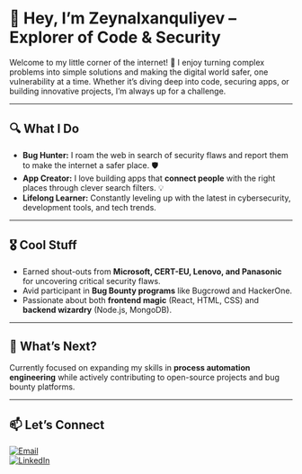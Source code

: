 # 👋 Hey, I’m Zeynalxanquliyev – Explorer of Code & Security  

Welcome to my little corner of the internet! 🚀 I enjoy turning complex problems into simple solutions and making the digital world safer, one vulnerability at a time. Whether it’s diving deep into code, securing apps, or building innovative projects, I’m always up for a challenge.  

---

## 🔍 What I Do  
- **Bug Hunter:** I roam the web in search of security flaws and report them to make the internet a safer place. 🛡️  
- **App Creator:** I love building apps that **connect people** with the right places through clever search filters. 💡  
- **Lifelong Learner:** Constantly leveling up with the latest in cybersecurity, development tools, and tech trends.  

---

## 🎖 Cool Stuff  
- Earned shout-outs from **Microsoft, CERT-EU, Lenovo, and Panasonic** for uncovering critical security flaws.  
- Avid participant in **Bug Bounty programs** like Bugcrowd and HackerOne.  
- Passionate about both **frontend magic** (React, HTML, CSS) and **backend wizardry** (Node.js, MongoDB).  

---

## 🌱 What’s Next?  
Currently focused on expanding my skills in **process automation engineering** while actively contributing to open-source projects and bug bounty platforms.  

---

## 📫 Let’s Connect  
[![Email](https://img.shields.io/badge/Email-red?logo=gmail)](mailto:zeynalxanquliyev@proton.me)  
[![LinkedIn](https://img.shields.io/badge/LinkedIn-blue?logo=linkedin)](www.linkedin.com/in/zeynalxanquliyev)  
